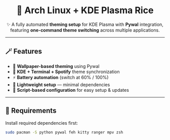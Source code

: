 <h1 align="center">🌸 Arch Linux + KDE Plasma Rice</h1>
<p align="center">
✨ A fully automated <b>theming setup</b> for KDE Plasma with <b>Pywal</b> integration,<br>
featuring <b>one-command theme switching</b> across multiple applications.
</p>

---

## 🪄 Features

- 🎨 **Wallpaper-based theming** using Pywal  
- 🧩 **KDE + Terminal + Spotify** theme synchronization  
- ⚡ **Battery automation** (switch at 60% / 100%)  
- 🧠 **Lightweight setup** — minimal dependencies  
- 💾 **Script-based configuration** for easy setup & updates  

---

## 🧰 Requirements

Install required dependencies first:

```bash
sudo pacman -S python pywal feh kitty ranger mpv zsh
